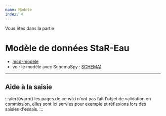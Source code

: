 ```yaml
---
name: Modèle
index: 4
---
```


Vous êtes dans la partie

# Modèle de données StaR-Eau

* [mcd-modele](https://cnigfr.github.io/StaR-Eau/Mod%C3%A8le/mcd-modele)
* voir le modèle avec SchemaSpy : [SCHEMA](https://stareau.pasq.fr/schema/index.html))

***
## Aide à la saisie

:::alert{warm}
les pages de ce wiki n'ont pas fait l'objet de validation en commission, elles sont ici servies pour exemple et réflexions lors des saisies d'essais.
:::
